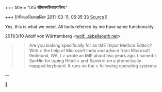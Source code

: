 +++
title = "015 श्रीमल्ललितालालितः"

+++
[[श्रीमल्ललितालालितः	2011-03-11, 05:35:33 [Source](https://groups.google.com/g/samskrita/c/woZBEPDr7uo)]]



Yes, this is what we need. All tools referred by me have same functionality.  
  

2011/3/10 Adolf von Württemberg \<[wolf...@bellsouth.net]()\>

  

> 
> > 
> > Are you looking specifically for an IME (Input Method Editor)? With > the help of Microsoft India and advice from Microsoft Redmond, WA, I > wrote an IME about two years ago. I named it SanHin for typing Hindi > and Sanskrit on a phonetically-mapped keyboard. It runs on the > following operating systems:  
> > 
> > 

  
  
--  



